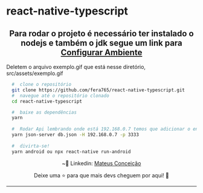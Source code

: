 # react-native-typescript

<h2 align="center">
  Para rodar o projeto é necessário ter instalado o nodejs e também o jdk segue um link para <a href="https://react-native.rocketseat.dev">Configurar Ambiente</a>
</h2>

<p>Deletem o arquivo exemplo.gif que está nesse diretório, src/assets/exemplo.gif</>

```bash
  #  clone o repositório
  git clone https://github.com/fera765/react-native-typescript.git
  #  navegue até o repositório clonado
  cd react-native-typescript

  #  baixe as dependências
  yarn
  
  #  Rodar Api lembrando onde está 192.168.0.7 temos que adicionar o endereço ip da sua maquinha na rede, tambem alterar o arquivo dentro de src/services/api.ts 
  yarn json-server db.json -H 192.168.0.7 -p 3333
  
  #  divirta-se!
  yarn android ou npx react-native run-android
```
<p align="center">
  ~💜  Linkedin: <a href="https://www.linkedin.com/in/lord775/">Mateus Conceição</a>
</p>

<p align="center">
  Deixe uma ⭐ para que mais devs cheguem por aqui! 🚀
</p>

<hr>

